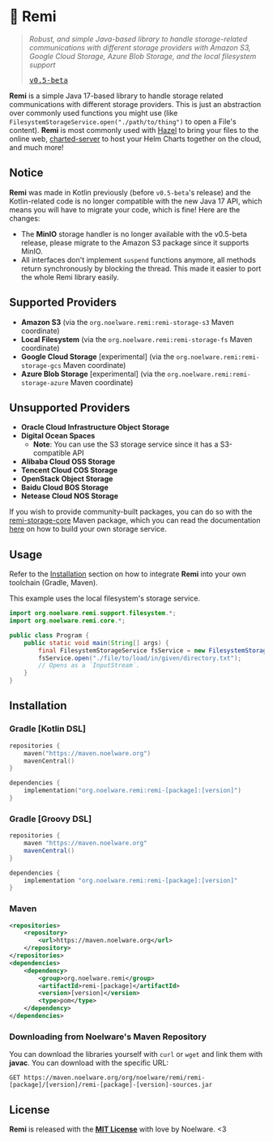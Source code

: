# 🧶 Remi
> *Robust, and simple Java-based library to handle storage-related communications with different storage providers with Amazon S3, Google Cloud Storage, Azure Blob Storage,
> and the local filesystem support*
>
> <kbd><a href="https://github.com/Noelware/remi/releases/v0.5-beta">v0.5-beta</a></kbd>

**Remi** is a simple Java 17-based library to handle storage related communications with different storage providers. This is just an abstraction over
commonly used functions you might use (like `FilesystemStorageService.open("./path/to/thing")` to open a File's content). **Remi** is most commonly used with
[Hazel](https://noelware.org/hazel) to bring your files to the online web, [charted-server](https://charts.noelware.org) to host your Helm Charts together on the cloud,
and much more!

## Notice
**Remi** was made in Kotlin previously (before `v0.5-beta`'s release) and the Kotlin-related code is no longer compatible with the
new Java 17 API, which means you will have to migrate your code, which is fine! Here are the changes:

- The **MinIO** storage handler is no longer available with the v0.5-beta release, please migrate to the Amazon S3 package since it supports MinIO.
- All interfaces don't implement `suspend` functions anymore, all methods return synchronously by blocking the thread. This made it easier to port
  the whole Remi library easily.

## Supported Providers
- **Amazon S3**                                                 (via the `org.noelware.remi:remi-storage-s3` Maven coordinate)
- **Local Filesystem**                                          (via the `org.noelware.remi:remi-storage-fs` Maven coordinate)
- **Google Cloud Storage**                       [experimental] (via the `org.noelware.remi:remi-storage-gcs` Maven coordinate)
- **Azure Blob Storage**                         [experimental] (via the `org.noelware.remi:remi-storage-azure` Maven coordinate)

## Unsupported Providers
- **Oracle Cloud Infrastructure Object Storage**
- **Digital Ocean Spaces**
  - **Note**: You can use the S3 storage service since it has a S3-compatible API
- **Alibaba Cloud OSS Storage**
- **Tencent Cloud COS Storage**
- **OpenStack Object Storage**
- **Baidu Cloud BOS Storage**
- **Netease Cloud NOS Storage**

If you wish to provide community-built packages, you can do so with the [remi-storage-core](https://maven.noelware.org/-/org.noelware.remi/remi-storage-core) Maven package, which
you can read the documentation [here](https://remi.noelware.org) on how to build your own storage service.

## Usage
Refer to the [Installation](#installation) section on how to integrate **Remi** into your own toolchain (Gradle, Maven).

This example uses the local filesystem's storage service.

```java
import org.noelware.remi.support.filesystem.*;
import org.noelware.remi.core.*;

public class Program {
    public static void main(String[] args) {
        final FilesystemStorageService fsService = new FilesystemStorageService("./path/to/data/to/use");
        fsService.open("./file/to/load/in/given/directory.txt");
        // Opens as a `InputStream`.
    }
}
```

## Installation
### Gradle [Kotlin DSL]
```kotlin
repositories {
    maven("https://maven.noelware.org")
    mavenCentral()
}

dependencies {
    implementation("org.noelware.remi:remi-[package]:[version]")
}
```

### Gradle [Groovy DSL]
```groovy
repositories {
    maven "https://maven.noelware.org"
    mavenCentral()
}

dependencies {
    implementation "org.noelware.remi:remi-[package]:[version]"
}
```

### Maven
```xml
<repositories>
    <repository>
        <url>https://maven.noelware.org</url>
    </repository>
</repositories>
<dependencies>
    <dependency>
        <group>org.noelware.remi</group>
        <artifactId>remi-[package]</artifactId>
        <version>[version]</version>
        <type>pom</type>
    </dependency>
</dependencies>
```

### Downloading from Noelware's Maven Repository
You can download the libraries yourself with `curl` or `wget` and link them with **javac**. You can download with the specific URL:

```http
GET https://maven.noelware.org/org/noelware/remi/remi-[package]/[version]/remi-[package]-[version]-sources.jar
```

## License
**Remi** is released with the [**MIT License**](https://github.com/Noelware/remi/blob/master/LICENSE) with love by Noelware. <3
